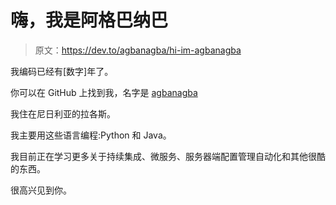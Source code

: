 # 嗨，我是阿格巴纳巴

> 原文：<https://dev.to/agbanagba/hi-im-agbanagba>

我编码已经有[数字]年了。

你可以在 GitHub 上找到我，名字是 [agbanagba](https://github.com/agbanagba)

我住在尼日利亚的拉各斯。

我主要用这些语言编程:Python 和 Java。

我目前正在学习更多关于持续集成、微服务、服务器端配置管理自动化和其他很酷的东西。

很高兴见到你。